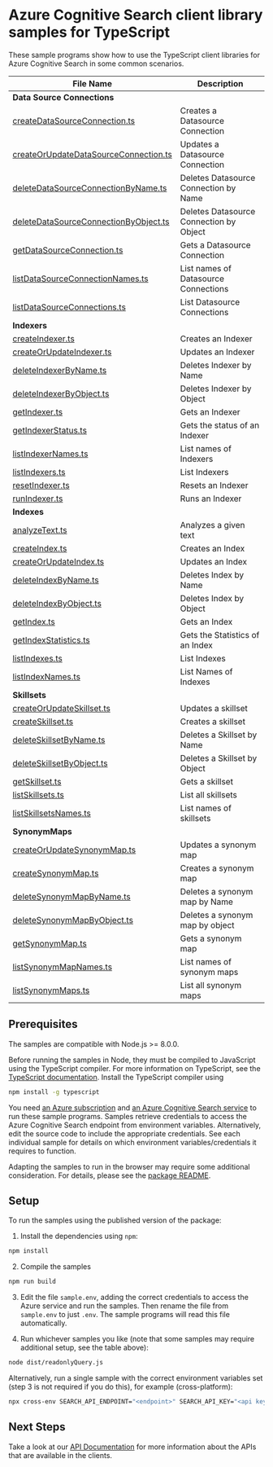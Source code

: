 # Azure Cognitive Search client library samples for TypeScript

These sample programs show how to use the TypeScript client libraries for Azure Cognitive Search in some common scenarios.

| **File Name**                                                               | **Description**                         |
| --------------------------------------------------------------------------- | --------------------------------------- |
| **Data Source Connections**                                                 |
| [createDataSourceConnection.ts][createdatasourceconnection]                 | Creates a Datasource Connection         |
| [createOrUpdateDataSourceConnection.ts][createorupdatedatasourceconnection] | Updates a Datasource Connection         |
| [deleteDataSourceConnectionByName.ts][deletedatasourceconnectionbyname]     | Deletes Datasource Connection by Name   |
| [deleteDataSourceConnectionByObject.ts][deletedatasourceconnectionbyobject] | Deletes Datasource Connection by Object |
| [getDataSourceConnection.ts][getdatasourceconnection]                       | Gets a Datasource Connection            |
| [listDataSourceConnectionNames.ts][listdatasourceconnectionnames]           | List names of Datasource Connections    |
| [listDataSourceConnections.ts][listdatasourceconnections]                   | List Datasource Connections             |
| **Indexers**                                                                |
| [createIndexer.ts][createindexer]                                           | Creates an Indexer                      |
| [createOrUpdateIndexer.ts][createorupdateindexer]                           | Updates an Indexer                      |
| [deleteIndexerByName.ts][deleteindexerbyname]                               | Deletes Indexer by Name                 |
| [deleteIndexerByObject.ts][deleteindexerbyobject]                           | Deletes Indexer by Object               |
| [getIndexer.ts][getindexer]                                                 | Gets an Indexer                         |
| [getIndexerStatus.ts][getindexerstatus]                                     | Gets the status of an Indexer           |
| [listIndexerNames.ts][listindexernames]                                     | List names of Indexers                  |
| [listIndexers.ts][listindexers]                                             | List Indexers                           |
| [resetIndexer.ts][resetindexer]                                             | Resets an Indexer                       |
| [runIndexer.ts][runindexer]                                                 | Runs an Indexer                         |
| **Indexes**                                                                 |
| [analyzeText.ts][analyzetext]                                               | Analyzes a given text                   |
| [createIndex.ts][createindex]                                               | Creates an Index                        |
| [createOrUpdateIndex.ts][createorupdateindex]                               | Updates an Index                        |
| [deleteIndexByName.ts][deleteindexbyname]                                   | Deletes Index by Name                   |
| [deleteIndexByObject.ts][deleteindexbyobject]                               | Deletes Index by Object                 |
| [getIndex.ts][getindex]                                                     | Gets an Index                           |
| [getIndexStatistics.ts][getindexstatistics]                                 | Gets the Statistics of an Index         |
| [listIndexes.ts][listindexes]                                               | List Indexes                            |
| [listIndexNames.ts][listindexnames]                                         | List Names of Indexes                   |
| **Skillsets**                                                               |
| [createOrUpdateSkillset.ts][createorupdateskillset]                         | Updates a skillset                      |
| [createSkillset.ts][createskillset]                                         | Creates a skillset                      |
| [deleteSkillsetByName.ts][deleteskillsetbyname]                             | Deletes a Skillset by Name              |
| [deleteSkillsetByObject.ts][deleteskillsetbyobject]                         | Deletes a Skillset by Object            |
| [getSkillset.ts][getskillset]                                               | Gets a skillset                         |
| [listSkillsets.ts][listskillsets]                                           | List all skillsets                      |
| [listSkillsetsNames.ts][listskillsetsnames]                                 | List names of skillsets                 |
| **SynonymMaps**                                                             |
| [createOrUpdateSynonymMap.ts][createorupdatesynonymmap]                     | Updates a synonym map                   |
| [createSynonymMap.ts][createsynonymmap]                                     | Creates a synonym map                   |
| [deleteSynonymMapByName.ts][deletesynonymmapbyname]                         | Deletes a synonym map by Name           |
| [deleteSynonymMapByObject.ts][deletesynonymmapbyobject]                     | Deletes a synonym map by object         |
| [getSynonymMap.ts][getsynonymmap]                                           | Gets a synonym map                      |
| [listSynonymMapNames.ts][listsynonymmapnames]                               | List names of synonym maps              |
| [listSynonymMaps.ts][listsynonymmaps]                                       | List all synonym maps                   |

## Prerequisites

The samples are compatible with Node.js >= 8.0.0.

Before running the samples in Node, they must be compiled to JavaScript using the TypeScript compiler. For more information on TypeScript, see the [TypeScript documentation][typescript]. Install the TypeScript compiler using

```bash
npm install -g typescript
```

You need [an Azure subscription][freesub] and [an Azure Cognitive Search service][search_resource] to run these sample programs. Samples retrieve credentials to access the Azure Cognitive Search endpoint from environment variables. Alternatively, edit the source code to include the appropriate credentials. See each individual sample for details on which environment variables/credentials it requires to function.

Adapting the samples to run in the browser may require some additional consideration. For details, please see the [package README][package].

## Setup

To run the samples using the published version of the package:

1. Install the dependencies using `npm`:

```bash
npm install
```

2. Compile the samples

```bash
npm run build
```

3. Edit the file `sample.env`, adding the correct credentials to access the Azure service and run the samples. Then rename the file from `sample.env` to just `.env`. The sample programs will read this file automatically.

4. Run whichever samples you like (note that some samples may require additional setup, see the table above):

```bash
node dist/readonlyQuery.js
```

Alternatively, run a single sample with the correct environment variables set (step 3 is not required if you do this), for example (cross-platform):

```bash
npx cross-env SEARCH_API_ENDPOINT="<endpoint>" SEARCH_API_KEY="<api key>" node dist/readonlyQuery.js
```

## Next Steps

Take a look at our [API Documentation][apiref] for more information about the APIs that are available in the clients.

[readonly]: .src/readonlyQuery.ts
[apiref]: https://aka.ms/azsdk/js/search/docs
[search_resource]: https://docs.microsoft.com/azure/search/search-create-service-portal
[freesub]: https://azure.microsoft.com/free/
[package]: ../../README.md
[typescript]: https://www.typescriptlang.org/docs/home.html
[createdatasourceconnection]: .src/dataSourceConnections/createDataSourceConnection.ts
[createorupdatedatasourceconnection]: .src/dataSourceConnections/createOrUpdateDataSourceConnection.ts
[deletedatasourceconnectionbyname]: .src/dataSourceConnections/deleteDataSourceConnectionByName.ts
[deletedatasourceconnectionbyobject]: .src/dataSourceConnections/deleteDataSourceConnectionByObject.ts
[getdatasourceconnection]: .src/dataSourceConnections/getDataSourceConnection.ts
[listdatasourceconnectionnames]: .src/dataSourceConnections/listDataSourceConnectionNames.ts
[listdatasourceconnections]: .src/dataSourceConnections/listDataSourceConnections.ts
[createindexer]: .src/indexers/createIndexer.ts
[createorupdateindexer]: .src/indexers/createOrUpdateIndexer.ts
[deleteindexerbyname]: .src/indexers/deleteIndexerByName.ts
[deleteindexerbyobject]: .src/indexers/deleteIndexerByObject.ts
[getindexer]: .src/indexers/getIndexer.ts
[getindexerstatus]: .src/indexers/getIndexerStatus.ts
[listindexernames]: .src/indexers/listIndexerNames.ts
[listindexers]: .src/indexers/listIndexers.ts
[resetindexer]: .src/indexers/resetIndexer.ts
[runindexer]: .src/indexers/runIndexer.ts
[analyzetext]: .src/indexes/analyzeText.ts
[createindex]: .src/indexes/createIndex.ts
[createorupdateindex]: .src/indexes/createOrUpdateIndex.ts
[deleteindexbyname]: .src/indexes/deleteIndexByName.ts
[deleteindexbyobject]: .src/indexes/deleteIndexByObject.ts
[getindex]: .src/indexes/getIndex.ts
[getindexstatistics]: .src/indexes/getIndexStatistics.ts
[listindexes]: .src/indexes/listIndexes.ts
[listindexnames]: .src/indexes/listIndexNames.ts
[createorupdateskillset]: .src/skillSets/createOrUpdateSkillset.ts
[createskillset]: .src/skillSets/createSkillset.ts
[deleteskillsetbyname]: .src/skillSets/deleteSkillsetByName.ts
[deleteskillsetbyobject]: .src/skillSets/deleteSkillsetByObject.ts
[getskillset]: .src/skillSets/getSkillset.ts
[listskillsets]: .src/skillSets/listSkillsets.ts
[listskillsetsnames]: .src/skillSets/listSkillsetsNames.ts
[createorupdatesynonymmap]: .src/synonymMaps/createOrUpdateSynonymMap.ts
[createsynonymmap]: .src/synonymMaps/createSynonymMap.ts
[deletesynonymmapbyname]: .src/synonymMaps/deleteSynonymMapByName.ts
[deletesynonymmapbyobject]: .src/synonymMaps/deleteSynonymMapByObject.ts
[getsynonymmap]: .src/synonymMaps/getSynonymMap.ts
[listsynonymmapnames]: .src/synonymMaps/listSynonymMapNames.ts
[listsynonymmaps]: .src/synonymMaps/listSynonymMaps.ts
